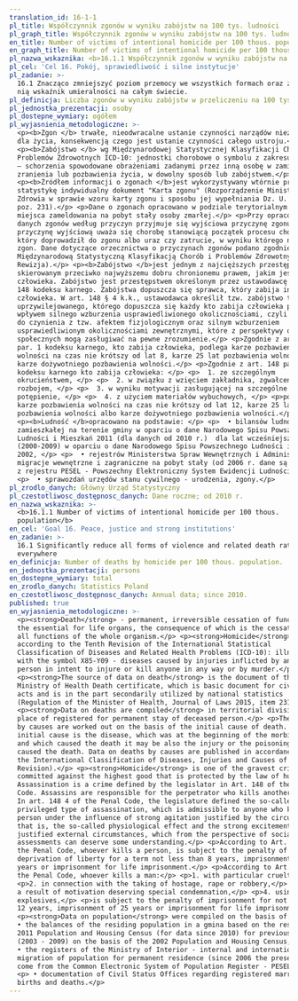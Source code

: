 ```yaml
---
translation_id: 16-1-1
pl_title: Współczynnik zgonów w wyniku zabójstw na 100 tys. ludności
pl_graph_title: Współczynnik zgonów w wyniku zabójstw na 100 tys. ludności
en_title: Number of victims of intentional homicide per 100 thous. population
en_graph_title: Number of victims of intentional homicide per 100 thous. population
pl_nazwa_wskaznika: <b>16.1.1 Współczynnik zgonów w wyniku zabójstw na 100 tys. ludności</b>
pl_cel: 'Cel 16. Pokój, sprawiedliwość i silne instytucje'
pl_zadanie: >-
  16.1 Znacząco zmniejszyć poziom przemocy we wszystkich formach oraz związany z
  nią wskaźnik umieralności na całym świecie.
pl_definicja: Liczba zgonów w wyniku zabójstw w przeliczeniu na 100 tys. ludności.
pl_jednostka_prezentacji: osoby
pl_dostepne_wymiary: ogółem
pl_wyjasnienia_metodologiczne: >-
  <p><b>Zgon </b> trwałe, nieodwracalne ustanie czynności narządów niezbędnych
  dla życia, konsekwencją czego jest ustanie czynności całego ustroju.</p>
  <p><b>Zabójstwo </b> wg Międzynarodowej Statystycznej Klasyfikacji Chorób i
  Problemów Zdrowotnych ICD-10: jednostki chorobowe o symbolu z zakresu X85-Y09
  — schorzenia spowodowane obrażeniami zadanymi przez inną osobę w zamiarze
  zranienia lub pozbawienia życia, w dowolny sposób lub zabójstwem.</p>
  <p><b>Źródłem informacji o zgonach </b>jest wykorzystywany wtórnie przez
  statystykę indywidualny dokument "Karta zgonu" (Rozporządzenie Ministra
  Zdrowia w sprawie wzoru karty zgonu i sposobu jej wypełniania Dz. U. 2015 r.,
  poz. 231).</p> <p>Dane o zgonach opracowano w podziale terytorialnym — według
  miejsca zameldowania na pobyt stały osoby zmarłej.</p> <p>Przy opracowywaniu
  danych zgonów według przyczyn przyjmuje się wyjściowa przyczynę zgonu. Za
  przyczynę wyjściową uważa się chorobę stanowiącą początek procesu chorobowego,
  który doprowadził do zgonu albo uraz czy zatrucie, w wyniku którego nastąpił
  zgon. Dane dotyczące orzecznictwa o przyczynach zgonów podano zgodnie z
  Międzynarodową Statystyczną Klasyfikacją Chorób i Problemów Zdrowotnych (X
  Rewizja).</p> <p><b>Zabójstwo </b>jest jednym z najcięższych przestępstw,
  skierowanym przeciwko najwyższemu dobru chronionemu prawem, jakim jest życie
  człowieka. Zabójstwo jest przestępstwem określonym przez ustawodawcę w art.
  148 kodeksu karnego. Zabójstwa dopuszcza się sprawca, który zabija innego
  człowieka. W art. 148 § 4 k.k., ustawodawca określił tzw. zabójstwo typu
  uprzywilejowanego, którego dopuszcza się każdy kto zabija człowieka pod
  wpływem silnego wzburzenia usprawiedliwionego okolicznościami, czyli gdy mamy
  do czynienia z tzw. afektem fizjologicznym oraz silnym wzburzeniem
  usprawiedliwionym okolicznościami zewnętrznymi, które z perspektywy ocen
  społecznych mogą zasługiwać na pewne zrozumienie.</p> <p>Zgodnie z art. 148
  par. 1 kodeksu karnego, kto zabija człowieka, podlega karze pozbawienia
  wolności na czas nie krótszy od lat 8, karze 25 lat pozbawienia wolności albo
  karze dożywotniego pozbawienia wolności.</p> <p>Zgodnie z art. 148 par 2.
  kodeksu karnego kto zabija człowieka: </p> <p>  1. ze szczególnym
  okrucieństwem, </p> <p>  2. w związku z wzięciem zakładnika, zgwałceniem albo
  rozbojem, </p> <p>  3. w wyniku motywacji zasługującej na szczególne
  potępienie, </p> <p>  4. z użyciem materiałów wybuchowych, </p> <p>podlega
  karze pozbawienia wolności na czas nie krótszy od lat 12, karze 25 lat
  pozbawienia wolności albo karze dożywotniego pozbawienia wolności.</p>
  <p><b>Ludność </b>opracowano na podstawie: </p> <p>  • bilansów ludności
  zamieszkałej na terenie gminy w oparciu o dane Narodowego Spisu Powszechnego
  Ludności i Mieszkań 2011 (dla danych od 2010 r.)  dla lat wcześniejszych
  (2000-2009) w oparciu o dane Narodowego Spisu Powszechnego Ludności i Mieszkań
  2002, </p> <p>  • rejestrów Ministerstwa Spraw Wewnętrznych i Administracji -
  migracje wewnętrzne i zagraniczne na pobyt stały (od 2006 r. dane są pobierane
  z rejestru PESEL - Powszechny Elektroniczny System Ewidencji Ludności), </p>
  <p>  • sprawozdań urzędów stanu cywilnego - urodzenia, zgony.</p>
pl_zrodlo_danych: Główny Urząd Statystyczny
pl_czestotliwosc_dostępnosc_danych: Dane roczne; od 2010 r.
en_nazwa_wskaznika: >-
  <b>16.1.1 Number of victims of intentional homicide per 100 thous.
  population</b>
en_cel: 'Goal 16. Peace, justice and strong institutions'
en_zadanie: >-
  16.1 Significantly reduce all forms of violence and related death rates
  everywhere
en_definicja: Number of deaths by homicide per 100 thous. population.
en_jednostka_prezentacji: persons
en_dostepne_wymiary: total
en_zrodlo_danych: Statistics Poland
en_czestotliwosc_dostępnosc_danych: Annual data; since 2010.
published: true
en_wyjasnienia_metodologiczne: >-
  <p><strong>Death</strong> - permanent, irreversible cessation of functions of
  the essential for life organs, the consequence of which is the cessation of
  all functions of the whole organism.</p> <p><strong>Homicide</strong> -
  according to the Tenth Revision of the International Statistical
  Classification of Diseases and Related Health Problems (ICD-10): illnesses
  with the symbol X85-Y09 - diseases caused by injuries inflicted by another
  person in intent to injure or kill anyone in any way or by murder.</p>
  <p><strong>The source of data on death</strong> is the document of the
  Ministry of Health Death certificate, which is basic document for civil status
  acts and is in the part secondarily utilized by national statistics
  (Regulation of the Minister of Health, Journal of Laws 2015, item 231).</p>
  <p><strong>Data on deaths are compiled</strong> in territorial division by
  place of registered for permanent stay of deceased person.</p> <p>The deaths
  by causes are worked out on the basis of the initial cause of death. The
  initial cause is the disease, which was at the beginning of the morbid process
  and which caused the death it may be also the injury or the poisoning, which
  caused the death. Data on deaths by causes are published in accordance with
  the International Classification of Diseases, Injuries and Causes of Deaths (X
  Revision).</p> <p><strong>Homicide</strong> is one of the gravest crimes
  committed against the highest good that is protected by the law of human life.
  Assassination is a crime defined by the legislator in Art. 148 of the Penal
  Code. Assassins are responsible for the perpetrator who kills another person.
  In art. 148 4 of the Penal Code, the legislature defined the so-called
  privileged type of assassination, which is admissible to anyone who kills a
  person under the influence of strong agitation justified by the circumstances,
  that is, the so-called physiological effect and the strong excitement of
  justified external circumstances, which from the perspective of social
  assessments can deserve some understanding.</p> <p>According to Art. 148 1 of
  the Penal Code, whoever kills a person, is subject to the penalty of
  deprivation of liberty for a term not less than 8 years, imprisonment of 25
  years or imprisonment for life imprisonment.</p> <p>According to Art. 148 2 of
  the Penal Code, whoever kills a man:</p> <p>1. with particular cruelty,</p>
  <p>2. in connection with the taking of hostage, rape or robbery,</p> <p>3. as
  a result of motivation deserving special condemnation,</p> <p>4. using
  explosives,</p> <p>is subject to the penalty of imprisonment for not less than
  12 years, imprisonment of 25 years or imprisonment for life imprisonment.</p>
  <p><strong>Data on population</strong> were compiled on the basis of:</p> <p>
  • the balances of the residing population in a gmina based on the results of
  2011 Population and Housing Census (for data since 2010) for previous years
  (2003 - 2009) on the basis of the 2002 Population and Housing Census,</p> <p>
  • the registers of the Ministry of Interior - internal and international
  migration of population for permanent residence (since 2006 the presented data
  come from the Common Electronic System of Population Register - PESEL),</p>
  <p> • documentation of Civil Status Offices regarding registered marriages,
  births and deaths.</p>
---
```

